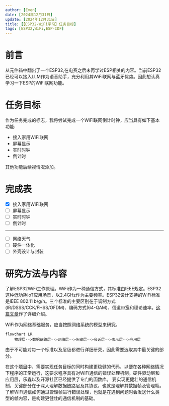 ```yaml
---
author: [Even]
date: [2024年12月31日]
update: [2024年12月31日]
title: [【ESP32-WiFi学习】任务目标]
tags: [ESP32,WiFi,ESP-IDF]
---
```


# 前言
从元件箱中翻出了一个ESP32,在电赛之后未再学过ESP相关的内容。当前ESP32已经可以接入LLM作为语音助手，充分利用其WiFi联网与蓝牙优势。因此想认真学习一下ESP的WiFi联网功能。

# 任务目标

作为任务完成的标志，我将尝试完成一个WiFi联网倒计时钟，应当具有如下基本功能:
- 接入家用WiFi联网
- 屏幕显示
- 实时时钟
- 倒计时

其他功能后续视情况添加。

# 完成表
- [x] 接入家用WiFi联网
- [ ] 屏幕显示
- [ ] 实时时钟
- [ ] 倒计时
***

- [ ] 网络天气
- [ ] 硬件一体化
- [ ] 外壳设计与封装

# 研究方法与内容
了解ESP32WiFi工作原理。WiFi作为一种通信方式，其标准由IEEE规定。ESP32这种低功耗IoT应用场景，以2.4GHz作为主要频率。ESP32设计支持的WiFi标准是IEEE 802.11 b/g/n。三个标准的主要区别在于调制方式(IR/DSSS/CCK/FHSS/OFDM)、编码方式(64-QAM)、信道带宽和理论速率。[这篇文章](https://www.shuzixingkong.net/article/1653)作了详细介绍。

WiFi作为网络基础服务，应当按照网络系统的模型来研究。
```mermaid
flowchart LR
    物理层-->数据链路层-->网络层-->传输层-->会话层-->表示层-->应用层
```
由于不可能对每一个标准以及层级都进行详细研究，因此需要选取其中最关键的部分。

在这个[项目](【ESP32-WiFi学习】任务目标.md)中，需要实现任务目标的同时构建更稳健的代码，以便在各种网络情况下程序的正常运行，这要求程序具有对WiFi通信的错误处理机制。硬件驱动层和应用层，乐鑫以及开源社区已经提供了专门的函数库。
要实现更健壮的通信机制，关键部分在于深入理解数据链路层及其协议，也就是理解其数据帧及管理帧。了解WiFi通信如何通过管理帧进行错误处理，也就是在遇到问题时会发送什么类型的帧内容，是构建更健壮的通信机制的基础。